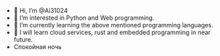 - 👋 Hi, I’m @Ai31024
- 👀 I’m interested in Python and Web programming.
- 🌱 I’m currently learning the above mentioned programming languages.
- 👀 I will learn cloud services, rust and embedded programming in near future.
- Спокойная ночь

<!---
Ai31024/Ai31024 is a ✨ special ✨ repository because its `README.md` (this file) appears on your GitHub profile.
You can click the Preview link to take a look at your changes.
--->
